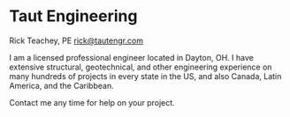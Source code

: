 # Taut Engineering
Rick Teachey, PE
rick@tautengr.com

I am a licensed professional engineer located in Dayton, OH. I have extensive structural, geotechnical, and other engineering experience on many hundreds of projects in every state in the US, and also Canada, Latin America, and the Caribbean.

Contact me any time for help on your project.
